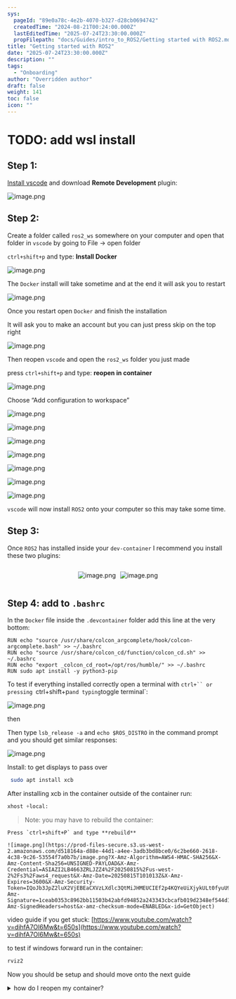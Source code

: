 ```yaml
---
sys:
  pageId: "89e0a78c-4e2b-4070-b327-d28cb0694742"
  createdTime: "2024-08-21T00:24:00.000Z"
  lastEditedTime: "2025-07-24T23:30:00.000Z"
  propFilepath: "docs/Guides/intro_to_ROS2/Getting started with ROS2.md"
title: "Getting started with ROS2"
date: "2025-07-24T23:30:00.000Z"
description: ""
tags:
  - "Onboarding"
author: "Overridden author"
draft: false
weight: 141
toc: false
icon: ""
---
```


# TODO: add wsl install

## Step 1:

[Install vscode](https://code.visualstudio.com/download) and download **Remote Development** plugin:

![image.png](https://prod-files-secure.s3.us-west-2.amazonaws.com/d518164a-d88e-44d1-a4ee-3adb3bd8bce0/efb52993-1881-4a40-b95e-6f020334f022/image.png?X-Amz-Algorithm=AWS4-HMAC-SHA256&X-Amz-Content-Sha256=UNSIGNED-PAYLOAD&X-Amz-Credential=ASIAZI2LB466QN6KEDU7%2F20250815%2Fus-west-2%2Fs3%2Faws4_request&X-Amz-Date=20250815T101007Z&X-Amz-Expires=3600&X-Amz-Security-Token=IQoJb3JpZ2luX2VjEBEaCXVzLXdlc3QtMiJHMEUCIFn%2FZwkgWri6WekwOjmCwoEi4Utpr4m4iULcfVQgbtYTAiEAs6EasWYU%2FtAHdQIh2%2FGzuUMqWfPE2vvaPOOdu%2BpYB2oq%2FwMIWhAAGgw2Mzc0MjMxODM4MDUiDBmgRwCq52yyyJa8%2BSrcA4V3AXgA1iMcY79ii2u%2FiTWiYS2L5QPb7wgvgR3HMv6fRbz%2FryPYC1Mr3YfmH0ZSGsqjK88NHVIheIDCZ%2F4WoCz%2BDWZMmNh77u%2BmMqWk1gfoYWq%2FMK47kdBIkHmWv9KTp5LsvvgP6DrMOjzProqqDgPvKOtzzPvRDydBPPaXMqPk2Wj1o8h0scDKpR8IPF8K75GecGevJtEuL9UJYOfIxIMyJLjRAbToGXnXJN%2FnKXhTOepxXyM0CibLKCPX0ShM4yOIg7WhX30PGjYcdcs1vbyoXB8Fmr%2FVi%2F0MIMBqaPMe6iq1NsJaLZns4LNcBrKqojP11T7FOk78JV5xnOpb8Gb0sTwlfTbCJxVD5TF0vSpoC6rrEu3xKSUyjcApfelgD4Xwbvq2NC9xVPy%2Bv5x3XjqowGvhAoOiry1c9zF1fxFB9dariwoEVHBgT2D4Q4188ylIwzVXPnek63N66hD1XySkQZ3aQx5iXYX6gmlRhogGZkCX2HKfAKx875Pgjc6aLoxq%2FHn1kImagA6VXiWPVhRZfErGuoNm2U5JqhDV%2BbkP8vZo4bOeCcsfmCSa6daRDflzQF4L7oXBaM5L%2FfNFaQR1WmjM7GBCsLgUYAeC8w9s87n69CDukoXBB8VMMN7u%2B8QGOqUBMUtjuBmLtqzTF%2Bk9apSvwpm%2FigyTSCfuZUfJQtNtfvuMxPYnoGSg7ViXy5TGl3dEKoX1MrGSBeOwrtSPmPStcsJ5j5i0ncAy0p7tdIg0wb%2FPZJvEQiQMPmTAXP0yG6q1ru5voovnCQRmrGY%2BUe8JMmpP3Xh5QVxPUv1FGz2RCexcnofwtOjfxAFZpLbvIw8sz0tO94ZbnPflERzxYgDpjskzzrDv&X-Amz-Signature=349d8920a191a61c5c3ef12356aa0d2eda4e9ba0809ad097f93544d113f5cd2c&X-Amz-SignedHeaders=host&x-amz-checksum-mode=ENABLED&x-id=GetObject)

## Step 2:

Create a folder called `ros2_ws` somewhere on your computer and open that folder in `vscode` by going to File → open folder 

`ctrl+shift+p` and type: **Install Docker**

![image.png](https://prod-files-secure.s3.us-west-2.amazonaws.com/d518164a-d88e-44d1-a4ee-3adb3bd8bce0/2269dc0e-1cd5-47ff-bceb-c04ad9b2eab0/image.png?X-Amz-Algorithm=AWS4-HMAC-SHA256&X-Amz-Content-Sha256=UNSIGNED-PAYLOAD&X-Amz-Credential=ASIAZI2LB466QN6KEDU7%2F20250815%2Fus-west-2%2Fs3%2Faws4_request&X-Amz-Date=20250815T101007Z&X-Amz-Expires=3600&X-Amz-Security-Token=IQoJb3JpZ2luX2VjEBEaCXVzLXdlc3QtMiJHMEUCIFn%2FZwkgWri6WekwOjmCwoEi4Utpr4m4iULcfVQgbtYTAiEAs6EasWYU%2FtAHdQIh2%2FGzuUMqWfPE2vvaPOOdu%2BpYB2oq%2FwMIWhAAGgw2Mzc0MjMxODM4MDUiDBmgRwCq52yyyJa8%2BSrcA4V3AXgA1iMcY79ii2u%2FiTWiYS2L5QPb7wgvgR3HMv6fRbz%2FryPYC1Mr3YfmH0ZSGsqjK88NHVIheIDCZ%2F4WoCz%2BDWZMmNh77u%2BmMqWk1gfoYWq%2FMK47kdBIkHmWv9KTp5LsvvgP6DrMOjzProqqDgPvKOtzzPvRDydBPPaXMqPk2Wj1o8h0scDKpR8IPF8K75GecGevJtEuL9UJYOfIxIMyJLjRAbToGXnXJN%2FnKXhTOepxXyM0CibLKCPX0ShM4yOIg7WhX30PGjYcdcs1vbyoXB8Fmr%2FVi%2F0MIMBqaPMe6iq1NsJaLZns4LNcBrKqojP11T7FOk78JV5xnOpb8Gb0sTwlfTbCJxVD5TF0vSpoC6rrEu3xKSUyjcApfelgD4Xwbvq2NC9xVPy%2Bv5x3XjqowGvhAoOiry1c9zF1fxFB9dariwoEVHBgT2D4Q4188ylIwzVXPnek63N66hD1XySkQZ3aQx5iXYX6gmlRhogGZkCX2HKfAKx875Pgjc6aLoxq%2FHn1kImagA6VXiWPVhRZfErGuoNm2U5JqhDV%2BbkP8vZo4bOeCcsfmCSa6daRDflzQF4L7oXBaM5L%2FfNFaQR1WmjM7GBCsLgUYAeC8w9s87n69CDukoXBB8VMMN7u%2B8QGOqUBMUtjuBmLtqzTF%2Bk9apSvwpm%2FigyTSCfuZUfJQtNtfvuMxPYnoGSg7ViXy5TGl3dEKoX1MrGSBeOwrtSPmPStcsJ5j5i0ncAy0p7tdIg0wb%2FPZJvEQiQMPmTAXP0yG6q1ru5voovnCQRmrGY%2BUe8JMmpP3Xh5QVxPUv1FGz2RCexcnofwtOjfxAFZpLbvIw8sz0tO94ZbnPflERzxYgDpjskzzrDv&X-Amz-Signature=49be5116c9e39d8661cd171e2353c9db3c56470c39e9e17d4621a0855fa43be0&X-Amz-SignedHeaders=host&x-amz-checksum-mode=ENABLED&x-id=GetObject)

The `Docker` install will take sometime and at the end it will ask you to restart

![image.png](https://prod-files-secure.s3.us-west-2.amazonaws.com/d518164a-d88e-44d1-a4ee-3adb3bd8bce0/ed233f78-be33-4b1f-b89c-9c346c0e961e/image.png?X-Amz-Algorithm=AWS4-HMAC-SHA256&X-Amz-Content-Sha256=UNSIGNED-PAYLOAD&X-Amz-Credential=ASIAZI2LB466QN6KEDU7%2F20250815%2Fus-west-2%2Fs3%2Faws4_request&X-Amz-Date=20250815T101007Z&X-Amz-Expires=3600&X-Amz-Security-Token=IQoJb3JpZ2luX2VjEBEaCXVzLXdlc3QtMiJHMEUCIFn%2FZwkgWri6WekwOjmCwoEi4Utpr4m4iULcfVQgbtYTAiEAs6EasWYU%2FtAHdQIh2%2FGzuUMqWfPE2vvaPOOdu%2BpYB2oq%2FwMIWhAAGgw2Mzc0MjMxODM4MDUiDBmgRwCq52yyyJa8%2BSrcA4V3AXgA1iMcY79ii2u%2FiTWiYS2L5QPb7wgvgR3HMv6fRbz%2FryPYC1Mr3YfmH0ZSGsqjK88NHVIheIDCZ%2F4WoCz%2BDWZMmNh77u%2BmMqWk1gfoYWq%2FMK47kdBIkHmWv9KTp5LsvvgP6DrMOjzProqqDgPvKOtzzPvRDydBPPaXMqPk2Wj1o8h0scDKpR8IPF8K75GecGevJtEuL9UJYOfIxIMyJLjRAbToGXnXJN%2FnKXhTOepxXyM0CibLKCPX0ShM4yOIg7WhX30PGjYcdcs1vbyoXB8Fmr%2FVi%2F0MIMBqaPMe6iq1NsJaLZns4LNcBrKqojP11T7FOk78JV5xnOpb8Gb0sTwlfTbCJxVD5TF0vSpoC6rrEu3xKSUyjcApfelgD4Xwbvq2NC9xVPy%2Bv5x3XjqowGvhAoOiry1c9zF1fxFB9dariwoEVHBgT2D4Q4188ylIwzVXPnek63N66hD1XySkQZ3aQx5iXYX6gmlRhogGZkCX2HKfAKx875Pgjc6aLoxq%2FHn1kImagA6VXiWPVhRZfErGuoNm2U5JqhDV%2BbkP8vZo4bOeCcsfmCSa6daRDflzQF4L7oXBaM5L%2FfNFaQR1WmjM7GBCsLgUYAeC8w9s87n69CDukoXBB8VMMN7u%2B8QGOqUBMUtjuBmLtqzTF%2Bk9apSvwpm%2FigyTSCfuZUfJQtNtfvuMxPYnoGSg7ViXy5TGl3dEKoX1MrGSBeOwrtSPmPStcsJ5j5i0ncAy0p7tdIg0wb%2FPZJvEQiQMPmTAXP0yG6q1ru5voovnCQRmrGY%2BUe8JMmpP3Xh5QVxPUv1FGz2RCexcnofwtOjfxAFZpLbvIw8sz0tO94ZbnPflERzxYgDpjskzzrDv&X-Amz-Signature=c538c89268f458f6d540b3424851aea33ae4e331edfc2c8b43b9407b29c367f7&X-Amz-SignedHeaders=host&x-amz-checksum-mode=ENABLED&x-id=GetObject)

Once you restart open `Docker` and finish the installation

It will ask you to make an account but you can just press skip on the top right

![image.png](https://prod-files-secure.s3.us-west-2.amazonaws.com/d518164a-d88e-44d1-a4ee-3adb3bd8bce0/21010ad9-1659-4fd9-9f59-9932a09b2a3d/image.png?X-Amz-Algorithm=AWS4-HMAC-SHA256&X-Amz-Content-Sha256=UNSIGNED-PAYLOAD&X-Amz-Credential=ASIAZI2LB466QN6KEDU7%2F20250815%2Fus-west-2%2Fs3%2Faws4_request&X-Amz-Date=20250815T101007Z&X-Amz-Expires=3600&X-Amz-Security-Token=IQoJb3JpZ2luX2VjEBEaCXVzLXdlc3QtMiJHMEUCIFn%2FZwkgWri6WekwOjmCwoEi4Utpr4m4iULcfVQgbtYTAiEAs6EasWYU%2FtAHdQIh2%2FGzuUMqWfPE2vvaPOOdu%2BpYB2oq%2FwMIWhAAGgw2Mzc0MjMxODM4MDUiDBmgRwCq52yyyJa8%2BSrcA4V3AXgA1iMcY79ii2u%2FiTWiYS2L5QPb7wgvgR3HMv6fRbz%2FryPYC1Mr3YfmH0ZSGsqjK88NHVIheIDCZ%2F4WoCz%2BDWZMmNh77u%2BmMqWk1gfoYWq%2FMK47kdBIkHmWv9KTp5LsvvgP6DrMOjzProqqDgPvKOtzzPvRDydBPPaXMqPk2Wj1o8h0scDKpR8IPF8K75GecGevJtEuL9UJYOfIxIMyJLjRAbToGXnXJN%2FnKXhTOepxXyM0CibLKCPX0ShM4yOIg7WhX30PGjYcdcs1vbyoXB8Fmr%2FVi%2F0MIMBqaPMe6iq1NsJaLZns4LNcBrKqojP11T7FOk78JV5xnOpb8Gb0sTwlfTbCJxVD5TF0vSpoC6rrEu3xKSUyjcApfelgD4Xwbvq2NC9xVPy%2Bv5x3XjqowGvhAoOiry1c9zF1fxFB9dariwoEVHBgT2D4Q4188ylIwzVXPnek63N66hD1XySkQZ3aQx5iXYX6gmlRhogGZkCX2HKfAKx875Pgjc6aLoxq%2FHn1kImagA6VXiWPVhRZfErGuoNm2U5JqhDV%2BbkP8vZo4bOeCcsfmCSa6daRDflzQF4L7oXBaM5L%2FfNFaQR1WmjM7GBCsLgUYAeC8w9s87n69CDukoXBB8VMMN7u%2B8QGOqUBMUtjuBmLtqzTF%2Bk9apSvwpm%2FigyTSCfuZUfJQtNtfvuMxPYnoGSg7ViXy5TGl3dEKoX1MrGSBeOwrtSPmPStcsJ5j5i0ncAy0p7tdIg0wb%2FPZJvEQiQMPmTAXP0yG6q1ru5voovnCQRmrGY%2BUe8JMmpP3Xh5QVxPUv1FGz2RCexcnofwtOjfxAFZpLbvIw8sz0tO94ZbnPflERzxYgDpjskzzrDv&X-Amz-Signature=86252f7f7586dc003f7d29640bad4d8a76eaac9b8ff30df1e078a12837a69c86&X-Amz-SignedHeaders=host&x-amz-checksum-mode=ENABLED&x-id=GetObject)

Then reopen `vscode` and open the `ros2_ws` folder you just made

press `ctrl+shift+p` and type: **reopen in container**

![image.png](https://prod-files-secure.s3.us-west-2.amazonaws.com/d518164a-d88e-44d1-a4ee-3adb3bd8bce0/4e93b8c2-41ad-488c-8095-c74205196118/image.png?X-Amz-Algorithm=AWS4-HMAC-SHA256&X-Amz-Content-Sha256=UNSIGNED-PAYLOAD&X-Amz-Credential=ASIAZI2LB466QN6KEDU7%2F20250815%2Fus-west-2%2Fs3%2Faws4_request&X-Amz-Date=20250815T101007Z&X-Amz-Expires=3600&X-Amz-Security-Token=IQoJb3JpZ2luX2VjEBEaCXVzLXdlc3QtMiJHMEUCIFn%2FZwkgWri6WekwOjmCwoEi4Utpr4m4iULcfVQgbtYTAiEAs6EasWYU%2FtAHdQIh2%2FGzuUMqWfPE2vvaPOOdu%2BpYB2oq%2FwMIWhAAGgw2Mzc0MjMxODM4MDUiDBmgRwCq52yyyJa8%2BSrcA4V3AXgA1iMcY79ii2u%2FiTWiYS2L5QPb7wgvgR3HMv6fRbz%2FryPYC1Mr3YfmH0ZSGsqjK88NHVIheIDCZ%2F4WoCz%2BDWZMmNh77u%2BmMqWk1gfoYWq%2FMK47kdBIkHmWv9KTp5LsvvgP6DrMOjzProqqDgPvKOtzzPvRDydBPPaXMqPk2Wj1o8h0scDKpR8IPF8K75GecGevJtEuL9UJYOfIxIMyJLjRAbToGXnXJN%2FnKXhTOepxXyM0CibLKCPX0ShM4yOIg7WhX30PGjYcdcs1vbyoXB8Fmr%2FVi%2F0MIMBqaPMe6iq1NsJaLZns4LNcBrKqojP11T7FOk78JV5xnOpb8Gb0sTwlfTbCJxVD5TF0vSpoC6rrEu3xKSUyjcApfelgD4Xwbvq2NC9xVPy%2Bv5x3XjqowGvhAoOiry1c9zF1fxFB9dariwoEVHBgT2D4Q4188ylIwzVXPnek63N66hD1XySkQZ3aQx5iXYX6gmlRhogGZkCX2HKfAKx875Pgjc6aLoxq%2FHn1kImagA6VXiWPVhRZfErGuoNm2U5JqhDV%2BbkP8vZo4bOeCcsfmCSa6daRDflzQF4L7oXBaM5L%2FfNFaQR1WmjM7GBCsLgUYAeC8w9s87n69CDukoXBB8VMMN7u%2B8QGOqUBMUtjuBmLtqzTF%2Bk9apSvwpm%2FigyTSCfuZUfJQtNtfvuMxPYnoGSg7ViXy5TGl3dEKoX1MrGSBeOwrtSPmPStcsJ5j5i0ncAy0p7tdIg0wb%2FPZJvEQiQMPmTAXP0yG6q1ru5voovnCQRmrGY%2BUe8JMmpP3Xh5QVxPUv1FGz2RCexcnofwtOjfxAFZpLbvIw8sz0tO94ZbnPflERzxYgDpjskzzrDv&X-Amz-Signature=dda49538e88c475ae2552a6a220a055d344d9822d563836f52a9b5c2e25c5e29&X-Amz-SignedHeaders=host&x-amz-checksum-mode=ENABLED&x-id=GetObject)

Choose “Add configuration to workspace”

![image.png](https://prod-files-secure.s3.us-west-2.amazonaws.com/d518164a-d88e-44d1-a4ee-3adb3bd8bce0/9560b282-5060-4989-ba37-97e7b2c22476/image.png?X-Amz-Algorithm=AWS4-HMAC-SHA256&X-Amz-Content-Sha256=UNSIGNED-PAYLOAD&X-Amz-Credential=ASIAZI2LB466QN6KEDU7%2F20250815%2Fus-west-2%2Fs3%2Faws4_request&X-Amz-Date=20250815T101007Z&X-Amz-Expires=3600&X-Amz-Security-Token=IQoJb3JpZ2luX2VjEBEaCXVzLXdlc3QtMiJHMEUCIFn%2FZwkgWri6WekwOjmCwoEi4Utpr4m4iULcfVQgbtYTAiEAs6EasWYU%2FtAHdQIh2%2FGzuUMqWfPE2vvaPOOdu%2BpYB2oq%2FwMIWhAAGgw2Mzc0MjMxODM4MDUiDBmgRwCq52yyyJa8%2BSrcA4V3AXgA1iMcY79ii2u%2FiTWiYS2L5QPb7wgvgR3HMv6fRbz%2FryPYC1Mr3YfmH0ZSGsqjK88NHVIheIDCZ%2F4WoCz%2BDWZMmNh77u%2BmMqWk1gfoYWq%2FMK47kdBIkHmWv9KTp5LsvvgP6DrMOjzProqqDgPvKOtzzPvRDydBPPaXMqPk2Wj1o8h0scDKpR8IPF8K75GecGevJtEuL9UJYOfIxIMyJLjRAbToGXnXJN%2FnKXhTOepxXyM0CibLKCPX0ShM4yOIg7WhX30PGjYcdcs1vbyoXB8Fmr%2FVi%2F0MIMBqaPMe6iq1NsJaLZns4LNcBrKqojP11T7FOk78JV5xnOpb8Gb0sTwlfTbCJxVD5TF0vSpoC6rrEu3xKSUyjcApfelgD4Xwbvq2NC9xVPy%2Bv5x3XjqowGvhAoOiry1c9zF1fxFB9dariwoEVHBgT2D4Q4188ylIwzVXPnek63N66hD1XySkQZ3aQx5iXYX6gmlRhogGZkCX2HKfAKx875Pgjc6aLoxq%2FHn1kImagA6VXiWPVhRZfErGuoNm2U5JqhDV%2BbkP8vZo4bOeCcsfmCSa6daRDflzQF4L7oXBaM5L%2FfNFaQR1WmjM7GBCsLgUYAeC8w9s87n69CDukoXBB8VMMN7u%2B8QGOqUBMUtjuBmLtqzTF%2Bk9apSvwpm%2FigyTSCfuZUfJQtNtfvuMxPYnoGSg7ViXy5TGl3dEKoX1MrGSBeOwrtSPmPStcsJ5j5i0ncAy0p7tdIg0wb%2FPZJvEQiQMPmTAXP0yG6q1ru5voovnCQRmrGY%2BUe8JMmpP3Xh5QVxPUv1FGz2RCexcnofwtOjfxAFZpLbvIw8sz0tO94ZbnPflERzxYgDpjskzzrDv&X-Amz-Signature=8e1a05b59d186355c0a2ad1631856c083dae45219a0fe3058675707d3375fd86&X-Amz-SignedHeaders=host&x-amz-checksum-mode=ENABLED&x-id=GetObject)

![image.png](https://prod-files-secure.s3.us-west-2.amazonaws.com/d518164a-d88e-44d1-a4ee-3adb3bd8bce0/2ee63f81-886b-48e8-a553-dc6e5eac99e4/image.png?X-Amz-Algorithm=AWS4-HMAC-SHA256&X-Amz-Content-Sha256=UNSIGNED-PAYLOAD&X-Amz-Credential=ASIAZI2LB466QN6KEDU7%2F20250815%2Fus-west-2%2Fs3%2Faws4_request&X-Amz-Date=20250815T101007Z&X-Amz-Expires=3600&X-Amz-Security-Token=IQoJb3JpZ2luX2VjEBEaCXVzLXdlc3QtMiJHMEUCIFn%2FZwkgWri6WekwOjmCwoEi4Utpr4m4iULcfVQgbtYTAiEAs6EasWYU%2FtAHdQIh2%2FGzuUMqWfPE2vvaPOOdu%2BpYB2oq%2FwMIWhAAGgw2Mzc0MjMxODM4MDUiDBmgRwCq52yyyJa8%2BSrcA4V3AXgA1iMcY79ii2u%2FiTWiYS2L5QPb7wgvgR3HMv6fRbz%2FryPYC1Mr3YfmH0ZSGsqjK88NHVIheIDCZ%2F4WoCz%2BDWZMmNh77u%2BmMqWk1gfoYWq%2FMK47kdBIkHmWv9KTp5LsvvgP6DrMOjzProqqDgPvKOtzzPvRDydBPPaXMqPk2Wj1o8h0scDKpR8IPF8K75GecGevJtEuL9UJYOfIxIMyJLjRAbToGXnXJN%2FnKXhTOepxXyM0CibLKCPX0ShM4yOIg7WhX30PGjYcdcs1vbyoXB8Fmr%2FVi%2F0MIMBqaPMe6iq1NsJaLZns4LNcBrKqojP11T7FOk78JV5xnOpb8Gb0sTwlfTbCJxVD5TF0vSpoC6rrEu3xKSUyjcApfelgD4Xwbvq2NC9xVPy%2Bv5x3XjqowGvhAoOiry1c9zF1fxFB9dariwoEVHBgT2D4Q4188ylIwzVXPnek63N66hD1XySkQZ3aQx5iXYX6gmlRhogGZkCX2HKfAKx875Pgjc6aLoxq%2FHn1kImagA6VXiWPVhRZfErGuoNm2U5JqhDV%2BbkP8vZo4bOeCcsfmCSa6daRDflzQF4L7oXBaM5L%2FfNFaQR1WmjM7GBCsLgUYAeC8w9s87n69CDukoXBB8VMMN7u%2B8QGOqUBMUtjuBmLtqzTF%2Bk9apSvwpm%2FigyTSCfuZUfJQtNtfvuMxPYnoGSg7ViXy5TGl3dEKoX1MrGSBeOwrtSPmPStcsJ5j5i0ncAy0p7tdIg0wb%2FPZJvEQiQMPmTAXP0yG6q1ru5voovnCQRmrGY%2BUe8JMmpP3Xh5QVxPUv1FGz2RCexcnofwtOjfxAFZpLbvIw8sz0tO94ZbnPflERzxYgDpjskzzrDv&X-Amz-Signature=edcdd4965304d5647d1603b9aba1a7575a7d9c4f02fa2e7749e204500c3a9335&X-Amz-SignedHeaders=host&x-amz-checksum-mode=ENABLED&x-id=GetObject)

![image.png](https://prod-files-secure.s3.us-west-2.amazonaws.com/d518164a-d88e-44d1-a4ee-3adb3bd8bce0/e0fd626c-c8b6-4b2c-95d1-fa4c26514504/image.png?X-Amz-Algorithm=AWS4-HMAC-SHA256&X-Amz-Content-Sha256=UNSIGNED-PAYLOAD&X-Amz-Credential=ASIAZI2LB466QN6KEDU7%2F20250815%2Fus-west-2%2Fs3%2Faws4_request&X-Amz-Date=20250815T101007Z&X-Amz-Expires=3600&X-Amz-Security-Token=IQoJb3JpZ2luX2VjEBEaCXVzLXdlc3QtMiJHMEUCIFn%2FZwkgWri6WekwOjmCwoEi4Utpr4m4iULcfVQgbtYTAiEAs6EasWYU%2FtAHdQIh2%2FGzuUMqWfPE2vvaPOOdu%2BpYB2oq%2FwMIWhAAGgw2Mzc0MjMxODM4MDUiDBmgRwCq52yyyJa8%2BSrcA4V3AXgA1iMcY79ii2u%2FiTWiYS2L5QPb7wgvgR3HMv6fRbz%2FryPYC1Mr3YfmH0ZSGsqjK88NHVIheIDCZ%2F4WoCz%2BDWZMmNh77u%2BmMqWk1gfoYWq%2FMK47kdBIkHmWv9KTp5LsvvgP6DrMOjzProqqDgPvKOtzzPvRDydBPPaXMqPk2Wj1o8h0scDKpR8IPF8K75GecGevJtEuL9UJYOfIxIMyJLjRAbToGXnXJN%2FnKXhTOepxXyM0CibLKCPX0ShM4yOIg7WhX30PGjYcdcs1vbyoXB8Fmr%2FVi%2F0MIMBqaPMe6iq1NsJaLZns4LNcBrKqojP11T7FOk78JV5xnOpb8Gb0sTwlfTbCJxVD5TF0vSpoC6rrEu3xKSUyjcApfelgD4Xwbvq2NC9xVPy%2Bv5x3XjqowGvhAoOiry1c9zF1fxFB9dariwoEVHBgT2D4Q4188ylIwzVXPnek63N66hD1XySkQZ3aQx5iXYX6gmlRhogGZkCX2HKfAKx875Pgjc6aLoxq%2FHn1kImagA6VXiWPVhRZfErGuoNm2U5JqhDV%2BbkP8vZo4bOeCcsfmCSa6daRDflzQF4L7oXBaM5L%2FfNFaQR1WmjM7GBCsLgUYAeC8w9s87n69CDukoXBB8VMMN7u%2B8QGOqUBMUtjuBmLtqzTF%2Bk9apSvwpm%2FigyTSCfuZUfJQtNtfvuMxPYnoGSg7ViXy5TGl3dEKoX1MrGSBeOwrtSPmPStcsJ5j5i0ncAy0p7tdIg0wb%2FPZJvEQiQMPmTAXP0yG6q1ru5voovnCQRmrGY%2BUe8JMmpP3Xh5QVxPUv1FGz2RCexcnofwtOjfxAFZpLbvIw8sz0tO94ZbnPflERzxYgDpjskzzrDv&X-Amz-Signature=ef03f8efcc61fbc5e0265ca92793a04da3bbaef642232b257a5a0a8ab9362bcc&X-Amz-SignedHeaders=host&x-amz-checksum-mode=ENABLED&x-id=GetObject)

![image.png](https://prod-files-secure.s3.us-west-2.amazonaws.com/d518164a-d88e-44d1-a4ee-3adb3bd8bce0/a2e13f50-d2ab-4719-a4c2-7ced634bfc9d/image.png?X-Amz-Algorithm=AWS4-HMAC-SHA256&X-Amz-Content-Sha256=UNSIGNED-PAYLOAD&X-Amz-Credential=ASIAZI2LB466QN6KEDU7%2F20250815%2Fus-west-2%2Fs3%2Faws4_request&X-Amz-Date=20250815T101007Z&X-Amz-Expires=3600&X-Amz-Security-Token=IQoJb3JpZ2luX2VjEBEaCXVzLXdlc3QtMiJHMEUCIFn%2FZwkgWri6WekwOjmCwoEi4Utpr4m4iULcfVQgbtYTAiEAs6EasWYU%2FtAHdQIh2%2FGzuUMqWfPE2vvaPOOdu%2BpYB2oq%2FwMIWhAAGgw2Mzc0MjMxODM4MDUiDBmgRwCq52yyyJa8%2BSrcA4V3AXgA1iMcY79ii2u%2FiTWiYS2L5QPb7wgvgR3HMv6fRbz%2FryPYC1Mr3YfmH0ZSGsqjK88NHVIheIDCZ%2F4WoCz%2BDWZMmNh77u%2BmMqWk1gfoYWq%2FMK47kdBIkHmWv9KTp5LsvvgP6DrMOjzProqqDgPvKOtzzPvRDydBPPaXMqPk2Wj1o8h0scDKpR8IPF8K75GecGevJtEuL9UJYOfIxIMyJLjRAbToGXnXJN%2FnKXhTOepxXyM0CibLKCPX0ShM4yOIg7WhX30PGjYcdcs1vbyoXB8Fmr%2FVi%2F0MIMBqaPMe6iq1NsJaLZns4LNcBrKqojP11T7FOk78JV5xnOpb8Gb0sTwlfTbCJxVD5TF0vSpoC6rrEu3xKSUyjcApfelgD4Xwbvq2NC9xVPy%2Bv5x3XjqowGvhAoOiry1c9zF1fxFB9dariwoEVHBgT2D4Q4188ylIwzVXPnek63N66hD1XySkQZ3aQx5iXYX6gmlRhogGZkCX2HKfAKx875Pgjc6aLoxq%2FHn1kImagA6VXiWPVhRZfErGuoNm2U5JqhDV%2BbkP8vZo4bOeCcsfmCSa6daRDflzQF4L7oXBaM5L%2FfNFaQR1WmjM7GBCsLgUYAeC8w9s87n69CDukoXBB8VMMN7u%2B8QGOqUBMUtjuBmLtqzTF%2Bk9apSvwpm%2FigyTSCfuZUfJQtNtfvuMxPYnoGSg7ViXy5TGl3dEKoX1MrGSBeOwrtSPmPStcsJ5j5i0ncAy0p7tdIg0wb%2FPZJvEQiQMPmTAXP0yG6q1ru5voovnCQRmrGY%2BUe8JMmpP3Xh5QVxPUv1FGz2RCexcnofwtOjfxAFZpLbvIw8sz0tO94ZbnPflERzxYgDpjskzzrDv&X-Amz-Signature=a09667e27aea32f80639b97ed44fed43910e71f7e6d68e89d7db0ab1011791a5&X-Amz-SignedHeaders=host&x-amz-checksum-mode=ENABLED&x-id=GetObject)

![image.png](https://prod-files-secure.s3.us-west-2.amazonaws.com/d518164a-d88e-44d1-a4ee-3adb3bd8bce0/6cc478ad-aaba-4bf7-9fcc-403277ab896c/image.png?X-Amz-Algorithm=AWS4-HMAC-SHA256&X-Amz-Content-Sha256=UNSIGNED-PAYLOAD&X-Amz-Credential=ASIAZI2LB466QN6KEDU7%2F20250815%2Fus-west-2%2Fs3%2Faws4_request&X-Amz-Date=20250815T101007Z&X-Amz-Expires=3600&X-Amz-Security-Token=IQoJb3JpZ2luX2VjEBEaCXVzLXdlc3QtMiJHMEUCIFn%2FZwkgWri6WekwOjmCwoEi4Utpr4m4iULcfVQgbtYTAiEAs6EasWYU%2FtAHdQIh2%2FGzuUMqWfPE2vvaPOOdu%2BpYB2oq%2FwMIWhAAGgw2Mzc0MjMxODM4MDUiDBmgRwCq52yyyJa8%2BSrcA4V3AXgA1iMcY79ii2u%2FiTWiYS2L5QPb7wgvgR3HMv6fRbz%2FryPYC1Mr3YfmH0ZSGsqjK88NHVIheIDCZ%2F4WoCz%2BDWZMmNh77u%2BmMqWk1gfoYWq%2FMK47kdBIkHmWv9KTp5LsvvgP6DrMOjzProqqDgPvKOtzzPvRDydBPPaXMqPk2Wj1o8h0scDKpR8IPF8K75GecGevJtEuL9UJYOfIxIMyJLjRAbToGXnXJN%2FnKXhTOepxXyM0CibLKCPX0ShM4yOIg7WhX30PGjYcdcs1vbyoXB8Fmr%2FVi%2F0MIMBqaPMe6iq1NsJaLZns4LNcBrKqojP11T7FOk78JV5xnOpb8Gb0sTwlfTbCJxVD5TF0vSpoC6rrEu3xKSUyjcApfelgD4Xwbvq2NC9xVPy%2Bv5x3XjqowGvhAoOiry1c9zF1fxFB9dariwoEVHBgT2D4Q4188ylIwzVXPnek63N66hD1XySkQZ3aQx5iXYX6gmlRhogGZkCX2HKfAKx875Pgjc6aLoxq%2FHn1kImagA6VXiWPVhRZfErGuoNm2U5JqhDV%2BbkP8vZo4bOeCcsfmCSa6daRDflzQF4L7oXBaM5L%2FfNFaQR1WmjM7GBCsLgUYAeC8w9s87n69CDukoXBB8VMMN7u%2B8QGOqUBMUtjuBmLtqzTF%2Bk9apSvwpm%2FigyTSCfuZUfJQtNtfvuMxPYnoGSg7ViXy5TGl3dEKoX1MrGSBeOwrtSPmPStcsJ5j5i0ncAy0p7tdIg0wb%2FPZJvEQiQMPmTAXP0yG6q1ru5voovnCQRmrGY%2BUe8JMmpP3Xh5QVxPUv1FGz2RCexcnofwtOjfxAFZpLbvIw8sz0tO94ZbnPflERzxYgDpjskzzrDv&X-Amz-Signature=aeb579969f417382b3ac50ef7144d1ac1f5e2ad32f67cadc4193336258aa3c28&X-Amz-SignedHeaders=host&x-amz-checksum-mode=ENABLED&x-id=GetObject)

![image.png](https://prod-files-secure.s3.us-west-2.amazonaws.com/d518164a-d88e-44d1-a4ee-3adb3bd8bce0/53255b28-f75e-430f-b9e3-c0ac8577e42b/image.png?X-Amz-Algorithm=AWS4-HMAC-SHA256&X-Amz-Content-Sha256=UNSIGNED-PAYLOAD&X-Amz-Credential=ASIAZI2LB466QN6KEDU7%2F20250815%2Fus-west-2%2Fs3%2Faws4_request&X-Amz-Date=20250815T101007Z&X-Amz-Expires=3600&X-Amz-Security-Token=IQoJb3JpZ2luX2VjEBEaCXVzLXdlc3QtMiJHMEUCIFn%2FZwkgWri6WekwOjmCwoEi4Utpr4m4iULcfVQgbtYTAiEAs6EasWYU%2FtAHdQIh2%2FGzuUMqWfPE2vvaPOOdu%2BpYB2oq%2FwMIWhAAGgw2Mzc0MjMxODM4MDUiDBmgRwCq52yyyJa8%2BSrcA4V3AXgA1iMcY79ii2u%2FiTWiYS2L5QPb7wgvgR3HMv6fRbz%2FryPYC1Mr3YfmH0ZSGsqjK88NHVIheIDCZ%2F4WoCz%2BDWZMmNh77u%2BmMqWk1gfoYWq%2FMK47kdBIkHmWv9KTp5LsvvgP6DrMOjzProqqDgPvKOtzzPvRDydBPPaXMqPk2Wj1o8h0scDKpR8IPF8K75GecGevJtEuL9UJYOfIxIMyJLjRAbToGXnXJN%2FnKXhTOepxXyM0CibLKCPX0ShM4yOIg7WhX30PGjYcdcs1vbyoXB8Fmr%2FVi%2F0MIMBqaPMe6iq1NsJaLZns4LNcBrKqojP11T7FOk78JV5xnOpb8Gb0sTwlfTbCJxVD5TF0vSpoC6rrEu3xKSUyjcApfelgD4Xwbvq2NC9xVPy%2Bv5x3XjqowGvhAoOiry1c9zF1fxFB9dariwoEVHBgT2D4Q4188ylIwzVXPnek63N66hD1XySkQZ3aQx5iXYX6gmlRhogGZkCX2HKfAKx875Pgjc6aLoxq%2FHn1kImagA6VXiWPVhRZfErGuoNm2U5JqhDV%2BbkP8vZo4bOeCcsfmCSa6daRDflzQF4L7oXBaM5L%2FfNFaQR1WmjM7GBCsLgUYAeC8w9s87n69CDukoXBB8VMMN7u%2B8QGOqUBMUtjuBmLtqzTF%2Bk9apSvwpm%2FigyTSCfuZUfJQtNtfvuMxPYnoGSg7ViXy5TGl3dEKoX1MrGSBeOwrtSPmPStcsJ5j5i0ncAy0p7tdIg0wb%2FPZJvEQiQMPmTAXP0yG6q1ru5voovnCQRmrGY%2BUe8JMmpP3Xh5QVxPUv1FGz2RCexcnofwtOjfxAFZpLbvIw8sz0tO94ZbnPflERzxYgDpjskzzrDv&X-Amz-Signature=ba5a89263ef875292623a5f46e37b30de3d35964567ca3323a40090ba39af5c3&X-Amz-SignedHeaders=host&x-amz-checksum-mode=ENABLED&x-id=GetObject)

![image.png](https://prod-files-secure.s3.us-west-2.amazonaws.com/d518164a-d88e-44d1-a4ee-3adb3bd8bce0/7c562767-5af9-4ffb-97d1-327bcdf4ee00/image.png?X-Amz-Algorithm=AWS4-HMAC-SHA256&X-Amz-Content-Sha256=UNSIGNED-PAYLOAD&X-Amz-Credential=ASIAZI2LB466QN6KEDU7%2F20250815%2Fus-west-2%2Fs3%2Faws4_request&X-Amz-Date=20250815T101007Z&X-Amz-Expires=3600&X-Amz-Security-Token=IQoJb3JpZ2luX2VjEBEaCXVzLXdlc3QtMiJHMEUCIFn%2FZwkgWri6WekwOjmCwoEi4Utpr4m4iULcfVQgbtYTAiEAs6EasWYU%2FtAHdQIh2%2FGzuUMqWfPE2vvaPOOdu%2BpYB2oq%2FwMIWhAAGgw2Mzc0MjMxODM4MDUiDBmgRwCq52yyyJa8%2BSrcA4V3AXgA1iMcY79ii2u%2FiTWiYS2L5QPb7wgvgR3HMv6fRbz%2FryPYC1Mr3YfmH0ZSGsqjK88NHVIheIDCZ%2F4WoCz%2BDWZMmNh77u%2BmMqWk1gfoYWq%2FMK47kdBIkHmWv9KTp5LsvvgP6DrMOjzProqqDgPvKOtzzPvRDydBPPaXMqPk2Wj1o8h0scDKpR8IPF8K75GecGevJtEuL9UJYOfIxIMyJLjRAbToGXnXJN%2FnKXhTOepxXyM0CibLKCPX0ShM4yOIg7WhX30PGjYcdcs1vbyoXB8Fmr%2FVi%2F0MIMBqaPMe6iq1NsJaLZns4LNcBrKqojP11T7FOk78JV5xnOpb8Gb0sTwlfTbCJxVD5TF0vSpoC6rrEu3xKSUyjcApfelgD4Xwbvq2NC9xVPy%2Bv5x3XjqowGvhAoOiry1c9zF1fxFB9dariwoEVHBgT2D4Q4188ylIwzVXPnek63N66hD1XySkQZ3aQx5iXYX6gmlRhogGZkCX2HKfAKx875Pgjc6aLoxq%2FHn1kImagA6VXiWPVhRZfErGuoNm2U5JqhDV%2BbkP8vZo4bOeCcsfmCSa6daRDflzQF4L7oXBaM5L%2FfNFaQR1WmjM7GBCsLgUYAeC8w9s87n69CDukoXBB8VMMN7u%2B8QGOqUBMUtjuBmLtqzTF%2Bk9apSvwpm%2FigyTSCfuZUfJQtNtfvuMxPYnoGSg7ViXy5TGl3dEKoX1MrGSBeOwrtSPmPStcsJ5j5i0ncAy0p7tdIg0wb%2FPZJvEQiQMPmTAXP0yG6q1ru5voovnCQRmrGY%2BUe8JMmpP3Xh5QVxPUv1FGz2RCexcnofwtOjfxAFZpLbvIw8sz0tO94ZbnPflERzxYgDpjskzzrDv&X-Amz-Signature=397026e9f8da419f4c56e1e6a848a12805ef394ee8db226f9af6672bf250ae28&X-Amz-SignedHeaders=host&x-amz-checksum-mode=ENABLED&x-id=GetObject)

`vscode` will now install `ROS2` onto your computer so this may take some time.

## Step 3:

Once `ROS2` has installed inside your `dev-container` I recommend you install these two plugins:

<div style="display: flex;flex-direction: row; column-gap:10px; max-width: 630px;justify-content: center;">
<div>

![image.png](https://prod-files-secure.s3.us-west-2.amazonaws.com/d518164a-d88e-44d1-a4ee-3adb3bd8bce0/3fc3d550-5a54-4ba1-ba6b-faa01cdb7369/image.png?X-Amz-Algorithm=AWS4-HMAC-SHA256&X-Amz-Content-Sha256=UNSIGNED-PAYLOAD&X-Amz-Credential=ASIAZI2LB466Q7ODQGLJ%2F20250815%2Fus-west-2%2Fs3%2Faws4_request&X-Amz-Date=20250815T101012Z&X-Amz-Expires=3600&X-Amz-Security-Token=IQoJb3JpZ2luX2VjEBEaCXVzLXdlc3QtMiJIMEYCIQCQOmIG4Yvd1UD8ubdwQpxYF6QPjgH%2BWWCwmKDCDRNhsAIhAKGoy5xqV3gQFJlnlq7iAoZcWZtaQ%2BT1mbwSaH3zhDTxKv8DCFoQABoMNjM3NDIzMTgzODA1IgzvqZ46jCTuthuU7JQq3AM4HHNhE9m6QVmclURuev9LTfuB%2F6CYF%2FIXbCGV8VA0eAtmEKOsHTSlz%2Fn%2BlU8QF0w5ETPUeLov8UrhXNOPWgv5aGTp097WBKWsOs1ch0DL3H9ExGtnoPAVeadIBRKYIczOSMSFGudHDLueTYQlsx6G37Kb0zahtj%2FcCo0FiylpMWNhYShf3HGi9qfcShvwopKMx7s3nZa2g2VLqCN2dZHk0cwfJBVXgtIjnxNpsBPKSgwH3dygh0mj5OiWyLnTXkrNPS7b1PjypI7%2FWCJmttojFcFDn4O3%2BO2SnYTpZt6Mg%2BtsDHwReLp0zsUqYW2taJ6RePL0CdY96reH0tc2sqOyegV%2BI4kBCd31oHREqpLwzp9DJuc1TI%2Fc9MYs%2FcKVlpApNq3npEZkN%2FTuAF%2BFIwFQJvvUn6RnV%2FwJd4Dl4EyxEo1mlf7TW1tuvVph351hTdUcjBPhE8B3XUmUmAEdd4DojwfwTkHc%2BfyVQz1gQm%2BNyLXi%2FZHLqya4shjBcgtYUvCZX0ZFvSBhZq1RY5Zm494kmy4RaKXpN3KB8xvvYhdsVdI2YcFoBHhSYRyUQNljyyGS6tU5U0YrJOnGWNFsxKH0p0I%2BYTObvlDdAPoWbPTtTzKWks96AhItX4ut5DD57vvEBjqkAcprOjbVzGLzOE2svzMcpJ3ZGqityROMucpVpqQZTRNgBrQ%2FtJAUfipUFEr5k9G0DYZQoKThxbXVRVGpbtnCsA0BxK%2FR%2Fl0gZWFLncn5jRFmqrNcSAJbd3r0WefnJyxn2hoEsEFYdA%2Fz%2FFULcoxidpl1%2FVk4YqRuvisTmfLpui5R9kpmRmyXokCl3OdoOdIH2ZjVye%2FJfRVWPOMtyWLvqHJwsd5H&X-Amz-Signature=ed845d6610e6bb2185a2d37abc3f1c37f0d73d94def10a01dabeca93beb7b741&X-Amz-SignedHeaders=host&x-amz-checksum-mode=ENABLED&x-id=GetObject)

</div>
<div>

![image.png](https://prod-files-secure.s3.us-west-2.amazonaws.com/d518164a-d88e-44d1-a4ee-3adb3bd8bce0/d994cc66-13c2-4093-a5a3-f84cf4601a82/image.png?X-Amz-Algorithm=AWS4-HMAC-SHA256&X-Amz-Content-Sha256=UNSIGNED-PAYLOAD&X-Amz-Credential=ASIAZI2LB466UYF55YHC%2F20250815%2Fus-west-2%2Fs3%2Faws4_request&X-Amz-Date=20250815T101012Z&X-Amz-Expires=3600&X-Amz-Security-Token=IQoJb3JpZ2luX2VjEBEaCXVzLXdlc3QtMiJIMEYCIQCJQ4yO1qhAdgpk7J28A2GugPjKU5azi9CGJlDXo1%2Fa5QIhAJknh9Gk0l4MW4OBCjScZF9z1bCIMebpBAEx9NWynheRKv8DCFoQABoMNjM3NDIzMTgzODA1IgwSEWyt6V%2FkmPw2BYMq3AOQXT5wj%2BUfKUYV9nL4kH%2BilqK8dZHxz1qTOwl1RW3GpxMmdYnIpkdg0l2IletBTJkh%2FwDPB%2FoRLpAaGgsG29Pt3LvUi2fPckupwFDc%2FdH18cUbsHuaTneJvDm6PS4nhoowYVwBTGM4OzEcQASXa%2FS%2Bt698nJvhhVscennxJXEIF49pKV%2F8Y92Mo1%2B21RgfpIkUkBDeX5nWZ1ZEqJ8YKUSYxhDIiSSpgtHCOb2cC5F3KeoBY4Ti%2FOu0k6NvvkQT4Jy7oEwGFM45ljsEmOSJT0ES1SJAUp716fBcb7G7AXUeVdceQzZUONnrKRmEVII5vxJG0hRBsz6dqTr6i%2FHLSLPXEIiJX94BVReboP2lfQ1IpFKTKwEUaLqfoqLH4jN6L3Idxz8N6K1qP5c9CMDvYI3LXSe6OlnBpyFJ61zbDcaX%2Bthgg8xtejLBhhF3lw9tNsbUO9vfh9wBvX3b2Mp2wtWTVEqxst5tpHQxYW3gR%2BhsZxCMRVaLjOWqcmdTeRZI5CnPqHu058rRutaP3IWeXzHugKKOUVWFeBg3VnZpnTwPvZa2LwxwBALr9weBoZMGWHn7ESMo3dbeo0KBuZhPOw8PCDnCrAVoa1%2BXC5VJb7H8DiDtQz8b%2Bt10l1PQ2DCB7%2FvEBjqkAcyLdYzVQsHAFgrIhdEof8Dk%2B3V6c9L2P6gy%2BvDUF2XKz14xMztSNYbD%2Fk5BooWzIoodVBoGCn96h4yPr9DTcRRUunHxkBKfK6Hg6eFpvFfJk7FtkM5Q58nJy0Rk0cC0o0kxFxc5ptzxs93P0uGF8fEScdcRZPzta6KZfpomHetwTtUvdf4ZLY%2B3u%2FQJlCcjyIDa%2FgASpV994%2F8eA6yuzxKJeLWj&X-Amz-Signature=814ae11d531f460a6f64ea3cff5c849fb9b0104887d94c1adc3a6f54cdb7faa0&X-Amz-SignedHeaders=host&x-amz-checksum-mode=ENABLED&x-id=GetObject)

</div>
</div>

## Step 4: add to `.bashrc`

In the `Docker` file inside the `.devcontainer` folder add this line at the very bottom: 

```docker
RUN echo "source /usr/share/colcon_argcomplete/hook/colcon-argcomplete.bash" >> ~/.bashrc
RUN echo "source /usr/share/colcon_cd/function/colcon_cd.sh" >> ~/.bashrc
RUN echo "export _colcon_cd_root=/opt/ros/humble/" >> ~/.bashrc
RUN sudo apt install -y python3-pip 
```

To test if everything installed correctly open a terminal with `ctrl+`` or pressing `ctrl+shift+p` and typing `toggle terminal`:

![image.png](https://prod-files-secure.s3.us-west-2.amazonaws.com/d518164a-d88e-44d1-a4ee-3adb3bd8bce0/6a4943d8-b04e-4c02-9a58-775f3384d1a5/image.png?X-Amz-Algorithm=AWS4-HMAC-SHA256&X-Amz-Content-Sha256=UNSIGNED-PAYLOAD&X-Amz-Credential=ASIAZI2LB466QN6KEDU7%2F20250815%2Fus-west-2%2Fs3%2Faws4_request&X-Amz-Date=20250815T101009Z&X-Amz-Expires=3600&X-Amz-Security-Token=IQoJb3JpZ2luX2VjEBEaCXVzLXdlc3QtMiJHMEUCIFn%2FZwkgWri6WekwOjmCwoEi4Utpr4m4iULcfVQgbtYTAiEAs6EasWYU%2FtAHdQIh2%2FGzuUMqWfPE2vvaPOOdu%2BpYB2oq%2FwMIWhAAGgw2Mzc0MjMxODM4MDUiDBmgRwCq52yyyJa8%2BSrcA4V3AXgA1iMcY79ii2u%2FiTWiYS2L5QPb7wgvgR3HMv6fRbz%2FryPYC1Mr3YfmH0ZSGsqjK88NHVIheIDCZ%2F4WoCz%2BDWZMmNh77u%2BmMqWk1gfoYWq%2FMK47kdBIkHmWv9KTp5LsvvgP6DrMOjzProqqDgPvKOtzzPvRDydBPPaXMqPk2Wj1o8h0scDKpR8IPF8K75GecGevJtEuL9UJYOfIxIMyJLjRAbToGXnXJN%2FnKXhTOepxXyM0CibLKCPX0ShM4yOIg7WhX30PGjYcdcs1vbyoXB8Fmr%2FVi%2F0MIMBqaPMe6iq1NsJaLZns4LNcBrKqojP11T7FOk78JV5xnOpb8Gb0sTwlfTbCJxVD5TF0vSpoC6rrEu3xKSUyjcApfelgD4Xwbvq2NC9xVPy%2Bv5x3XjqowGvhAoOiry1c9zF1fxFB9dariwoEVHBgT2D4Q4188ylIwzVXPnek63N66hD1XySkQZ3aQx5iXYX6gmlRhogGZkCX2HKfAKx875Pgjc6aLoxq%2FHn1kImagA6VXiWPVhRZfErGuoNm2U5JqhDV%2BbkP8vZo4bOeCcsfmCSa6daRDflzQF4L7oXBaM5L%2FfNFaQR1WmjM7GBCsLgUYAeC8w9s87n69CDukoXBB8VMMN7u%2B8QGOqUBMUtjuBmLtqzTF%2Bk9apSvwpm%2FigyTSCfuZUfJQtNtfvuMxPYnoGSg7ViXy5TGl3dEKoX1MrGSBeOwrtSPmPStcsJ5j5i0ncAy0p7tdIg0wb%2FPZJvEQiQMPmTAXP0yG6q1ru5voovnCQRmrGY%2BUe8JMmpP3Xh5QVxPUv1FGz2RCexcnofwtOjfxAFZpLbvIw8sz0tO94ZbnPflERzxYgDpjskzzrDv&X-Amz-Signature=853c7edb4078e1307eb43e20f5afb052f2efd4ab8452c6349380852d37d463b3&X-Amz-SignedHeaders=host&x-amz-checksum-mode=ENABLED&x-id=GetObject)

then 

Then type `lsb_release -a` and `echo $ROS_DISTRO` in the command prompt and you should get similar responses:

![image.png](https://prod-files-secure.s3.us-west-2.amazonaws.com/d518164a-d88e-44d1-a4ee-3adb3bd8bce0/3e635dec-a805-4e85-8b9e-d000e5b71a4e/image.png?X-Amz-Algorithm=AWS4-HMAC-SHA256&X-Amz-Content-Sha256=UNSIGNED-PAYLOAD&X-Amz-Credential=ASIAZI2LB466QN6KEDU7%2F20250815%2Fus-west-2%2Fs3%2Faws4_request&X-Amz-Date=20250815T101009Z&X-Amz-Expires=3600&X-Amz-Security-Token=IQoJb3JpZ2luX2VjEBEaCXVzLXdlc3QtMiJHMEUCIFn%2FZwkgWri6WekwOjmCwoEi4Utpr4m4iULcfVQgbtYTAiEAs6EasWYU%2FtAHdQIh2%2FGzuUMqWfPE2vvaPOOdu%2BpYB2oq%2FwMIWhAAGgw2Mzc0MjMxODM4MDUiDBmgRwCq52yyyJa8%2BSrcA4V3AXgA1iMcY79ii2u%2FiTWiYS2L5QPb7wgvgR3HMv6fRbz%2FryPYC1Mr3YfmH0ZSGsqjK88NHVIheIDCZ%2F4WoCz%2BDWZMmNh77u%2BmMqWk1gfoYWq%2FMK47kdBIkHmWv9KTp5LsvvgP6DrMOjzProqqDgPvKOtzzPvRDydBPPaXMqPk2Wj1o8h0scDKpR8IPF8K75GecGevJtEuL9UJYOfIxIMyJLjRAbToGXnXJN%2FnKXhTOepxXyM0CibLKCPX0ShM4yOIg7WhX30PGjYcdcs1vbyoXB8Fmr%2FVi%2F0MIMBqaPMe6iq1NsJaLZns4LNcBrKqojP11T7FOk78JV5xnOpb8Gb0sTwlfTbCJxVD5TF0vSpoC6rrEu3xKSUyjcApfelgD4Xwbvq2NC9xVPy%2Bv5x3XjqowGvhAoOiry1c9zF1fxFB9dariwoEVHBgT2D4Q4188ylIwzVXPnek63N66hD1XySkQZ3aQx5iXYX6gmlRhogGZkCX2HKfAKx875Pgjc6aLoxq%2FHn1kImagA6VXiWPVhRZfErGuoNm2U5JqhDV%2BbkP8vZo4bOeCcsfmCSa6daRDflzQF4L7oXBaM5L%2FfNFaQR1WmjM7GBCsLgUYAeC8w9s87n69CDukoXBB8VMMN7u%2B8QGOqUBMUtjuBmLtqzTF%2Bk9apSvwpm%2FigyTSCfuZUfJQtNtfvuMxPYnoGSg7ViXy5TGl3dEKoX1MrGSBeOwrtSPmPStcsJ5j5i0ncAy0p7tdIg0wb%2FPZJvEQiQMPmTAXP0yG6q1ru5voovnCQRmrGY%2BUe8JMmpP3Xh5QVxPUv1FGz2RCexcnofwtOjfxAFZpLbvIw8sz0tO94ZbnPflERzxYgDpjskzzrDv&X-Amz-Signature=4a29e35e1e4a2f52c7e7cbd95bcbf183e3910d379e50a21bda4095ac65db63fa&X-Amz-SignedHeaders=host&x-amz-checksum-mode=ENABLED&x-id=GetObject)

Install:  to get displays to pass over

```bash
 sudo apt install xcb
```

After installing xcb in the container outside of the container run:

```python
xhost +local:
```

> Note: you may have to rebuild the container:

	Press `ctrl+shift+P` and type **rebuild**

	![image.png](https://prod-files-secure.s3.us-west-2.amazonaws.com/d518164a-d88e-44d1-a4ee-3adb3bd8bce0/6c2be660-2618-4c38-9c26-53554f7a0b7b/image.png?X-Amz-Algorithm=AWS4-HMAC-SHA256&X-Amz-Content-Sha256=UNSIGNED-PAYLOAD&X-Amz-Credential=ASIAZI2LB4663ZRLJZZ4%2F20250815%2Fus-west-2%2Fs3%2Faws4_request&X-Amz-Date=20250815T101013Z&X-Amz-Expires=3600&X-Amz-Security-Token=IQoJb3JpZ2luX2VjEBEaCXVzLXdlc3QtMiJHMEUCIEf2p4KQYeUiXjykULt0fyuU9ZaTWODQA6RS2z4dJHmoAiEAsCCjIQYm2sSNXAmw9yryYags44NLm7drJPxYkA8P%2FS8q%2FwMIWhAAGgw2Mzc0MjMxODM4MDUiDA68nnDBqmBnpHFwKyrcA8v%2FbJEEv9USkc3RslY1LVlczxpHKyqW8mTIMeKtxc%2FLnZr1hfUJnttCiysYvG%2B6O%2B%2BfKUV5Ae7YX601yhi2BTKzy8ZwmhVG%2BYiU3i4JxS8FT6noEBjparkjNUvJBM40bfjkd0Vj%2BApm2%2FERkQ24Hf1DoNDleCxJ0%2FIGm%2Fi3afC7Jj5uLd3mhivVuo30M2%2FKd35YyLXTqTX0sqeYp%2BRZbOz2WcUZwurdm0NcFzwiHZcDi5sIdhm3wt1lzWeHvCgMqASHiN7YxD7QhG9UMbBvmL3qtEW42XBHFuSqVWEqbmgXYAO4MIWGe6Ym1%2F5EWeNHBzyCBvO0oTm5wbjCK0YDxU4GV2ye%2BJ4GIS0NO7fBBLHLPbY0wL1LZCAwdgodTRudtvtRccVYN9HmlQ3WEwaF9UCsdfsyt8gRfK4eQc4Hm0FTHym2%2BxAxlWVxP5FFxvPVEuKqfIcAj%2Bddt%2F2xECEqd%2BTP04IKYSjZhHkDrLUq0EPHm7Bm8BK24SNpwplCwRNJZxZXE58XgM2vhaBL8TEUBN%2Br%2FuEURML0zR8ND9ZpWblYHq8ODPPPSka%2BtFUfr1L4mowxys5Sto4Sqs61So676USoibDaesqBlwWzTKX3z8xYMr7Koste1jJG4rvCMILv%2B8QGOqUB5eKcYbaVYpW5AytKY4p7fltCvlmr8jCfVQ796iEug09Omz2WTla3E%2BkuZ6oJJbDat7v8OnT%2FL67slIlRSTShTWD2ub1kF9eaA%2FAfFDJ7pH%2Bvhe1lBvOrw1RVBH9Qy%2BUFvVOsKK%2BVTCoBUyTfcKUKxzO1A%2Fe7H6bgbDqtZqq0dWTkR%2BAXN1HFq6y9hkTwgBNck29JV1gok9s6%2BFdUEN7kuHqrrwI3&X-Amz-Signature=1ceab0353c8962bb11503b42abfd94852a243343cbcafb019d2348ef544d199c&X-Amz-SignedHeaders=host&x-amz-checksum-mode=ENABLED&x-id=GetObject)

video guide if you get stuck: [https://www.youtube.com/watch?v=dihfA7Ol6Mw&t=650s](https://www.youtube.com/watch?v=dihfA7Ol6Mw&t=650s)

to test if windows forward run in the container:

```bash
rviz2
```

Now you should be setup and should move onto the next guide 

<details>
      <summary>how do I reopen my container?</summary>
      TODO:
  </details>
